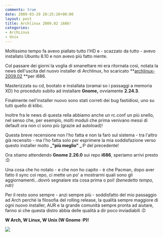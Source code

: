 ```yaml
---
comments: true
date: 2009-03-29 20:25:20+00:00
layout: post
title: Archlinux 2009.02 i686!
categories:
- ArchLinux
- Unix
---
```


Moltissimo tempo fa avevo piallato tutto l'HD e - scazzato da tutto - avevo installato Ubuntu 8.10 e non avevo più fatto niente.

Col passare dei giorni la voglia di smanettare mi era ritornata così, notata la news dell'uscita del nuovo installer di Archlinux, ho scaricato **[archlinux-2009.02](http://www.archlinux.it/download/) **per i686.

Masterizzata su cd, bootato e installata (oramai so i passaggi a memoria XD) ho proceduto subito ad installare **Gnome,** ovviamente **2.24.3**.

Finalmente nell'installer nuovo sono stati correti dei bug fastidiosi, uno su tutti quello di klibc.

Inoltre fra le news di questa rella abbiamo anche un rc.conf un più snello, nel senso che, per esempio, molti moduli che prima venivano messi di default ora non ci sono più (grazie ad autoload)!

Questa breve recensione non l'ho fatta e non la farò sul sistema - tra l'altro già recensito - ma l'ho fatta solo per esprimere la mia soddisfazione verso questo installer molto **_"più meglio" _**:P del precedente!

Ora stiamo attendendo **Gnome 2.26.0** sui repo **i686**, speriamo arrivi presto :D

Una cosa che ho notato - e che non ho capito - è che Pacman, dopo aver fatto il sync coi repo, ci mette un po' a mostrarmi quali sono gli aggiornamenti...dovrò segnalare sta cosa prima o poi! _(benedetto tempo, ndr)_

Per il resto sono sempre - anzi sempre più - soddisfatto del mio passaggio ad Arch perchè la filosofia del rolling release, la qualità sempre maggiore di ogni nuovo installer, AUR e la grande comunità sempre pronta ad aiutare, fanno si che questa distro abbia delle qualità a dir poco inviadiabili :D

**W Arch, W Linux, W Unix (W Gnome :P)!**


[![](http://www.allfreeportal.com/imghost/thumbs/336691welcome.png)](http://www.allfreeportal.com/imghost/viewer.php?id=336691welcome.png)
